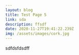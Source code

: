 ```yaml
---
layout: blog
title: Test Page 5
link: sda
description: ffsdf
date: 2020-11-27T19:41:22.239Z
img: /assets/images/cork.jpg
---
```

sdfdsfdsdff
